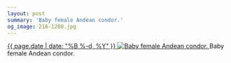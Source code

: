 ```yaml
---
layout: post
summary: 'Baby female Andean condor.'
og_image: 216-1280.jpg
---
```


<p>
 <time>
  <a href="/216">
   {{ page.date | date: "%B %-d, %Y" }}
  </a>
 </time>
 <a href="/216">
  <img alt="Baby female Andean condor." data-taken="11/19/2013" sizes="(min-width: 700px) 50vw, calc(100vw - 2rem)" src="{{ site.assets_url }}/216-640.jpg" srcset="{{ site.assets_url }}/216-1280.jpg 1280w, {{ site.assets_url }}/216-960.jpg 960w, {{ site.assets_url }}/216-640.jpg 640w, {{ site.assets_url }}/216-320.jpg 320w"/>
 </a>
 <span>
  Baby female Andean condor.
 </span>
</p>
